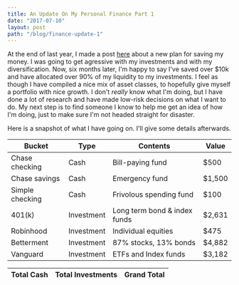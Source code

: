 ```yaml
---
title: An Update On My Personal Finance Part 1
date: "2017-07-10"
layout: post
path: "/blog/finance-update-1"
---
```


At the end of last year, I made a post [here](https://colemanrollins.io/blog/saving/) about a new plan for saving my money. I was going to get agressive with my investments and with my diversification. Now, six months later, I'm happy to say I've saved over $10k and have allocated over 90% of my liquidity to my investments. I feel as though I have compiled a nice mix of asset classes, to hopefully give myself a portfolio with nice growth. I don't _really_ know what I'm doing, but I have done a lot of research and have made low-risk decisions on what I want to do. My next step is to find someone I know to help me get an idea of how I'm doing, just to make sure I'm not headed straight for disaster.

Here is a snapshot of what I have going on. I'll give some details afterwards.

Bucket | Type | Contents| Value
-|-|-|-
Chase checking | Cash | Bill-paying fund | $500
Chase savings | Cash | Emergency fund | $1,500
Simple checking | Cash | Frivolous spending fund | $100
401(k) | Investment | Long term bond & index funds | $2,631
Robinhood | Investment | Individual equities | $475
Betterment | Investment | 87% stocks, 13% bonds | $4,882
Vanguard | Investment | ETFs and Index funds | $3,182

Total Cash | Total Investments | Grand Total
-|-|-
